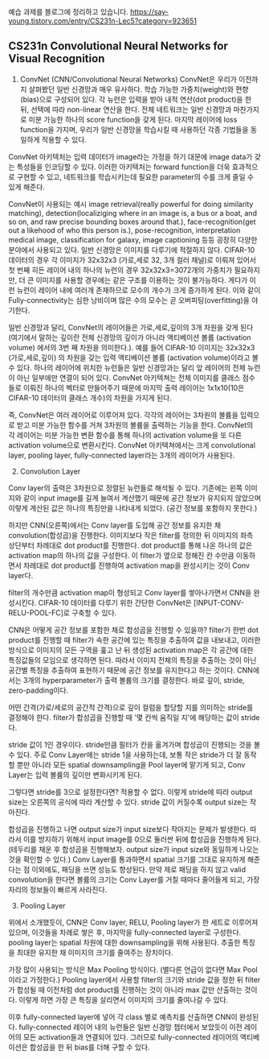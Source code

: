 예습 과제를 블로그에 정리하고 있습니다. https://say-young.tistory.com/entry/CS231n-Lec5?category=923651

## CS231n Convolutional Neural Networks for Visual Recognition

1. ConvNet (CNN/Convolutional Neural Networks)
ConvNet은 우리가 이전까지 살펴봤던 일반 신경망과 매우 유사하다. 학습 가능한 가중치(weight)와 편향(bias)으로 구성되어 있다. 각 뉴런은 입력을 받아 내적 연산(dot product)을 한 뒤, 선택에 따라 non-linear 연산을 한다. 전체 네트워크는 일반 신경망과 마찬가지로 미분 가능한 하나의 score function을 갖게 된다. 마지막 레이어에 loss function을 가지며, 우리가 일반 신경망을 학습시킬 때 사용하던 각종 기법들을 동일하게 적용할 수 있다.

ConvNet 아키텍처는 입력 데이터가 image라는 가정을 하기 대문에 image data가 갖는 특성들을 인코딩할 수 있다. 이러한 아키텍처는 forward function을 더욱 효과적으로 구현할 수 있고, 네트워크를 학습시키는데 필요한 parameter의 수를 크게 줄일 수 있게 해준다.

ConvNet이 사용되는 예시
image retrieval(really powerful for doing similarity matching), detection(localiziging where in an image is, a bus or a boat, and so on, and raw precise bounding boxes around that.), face-recognition(get out a likehood of who this person is.), pose-recognition, interpretation medical image, classification for galaxy, image captioning 등등 굉장히 다양한 분야에서 사용되고 있다.
일반 신경망은 이미지를 다루기에 적절하지 않다. CIFAR-10 데이터의 경우 각 이미지가 32x32x3 (가로,세로 32, 3개 컬러 채널)로 이뤄져 있어서 첫 번째 히든 레이어 내의 하나의 뉴런의 경우 32x32x3=3072개의 가중치가 필요하지만, 더 큰 이미지를 사용할 경우에는 같은 구조를 이용하는 것이 불가능하다. 게다가 이런 뉴런이 레이어 내에 여러개 존재하므로 모수의 개수가 크게 증가하게 된다. 이와 같이 Fully-connectivity는 심한 낭비이며 많은 수의 모수는 곧 오버피팅(overfitting)을 야기한다.

일반 신경망과 달리, ConvNet의 레이어들은 가로,세로,깊이의 3개 차원을 갖게 된다 (여기에서 말하는 깊이란 전체 신경망의 깊이가 아니라 액티베이션 볼륨 (activation volume) 에서의 3번 째 차원을 의미한다.). 예를 들어 CIFAR-10 이미지는 32x32x3 (가로,세로,깊이) 의 차원을 갖는 입력 액티베이션 볼륨 (activation volume)이라고 볼 수 있다. 하나의 레이어에 위치한 뉴런들은 일반 신경망과는 달리 앞 레이어의 전체 뉴런이 아닌 일부에만 연결이 되어 있다. ConvNet 아키텍쳐는 전체 이미지를 클래스 점수들로 이뤄진 하나의 벡터로 만들어주기 때문에 마지막 출력 레이어는 1x1x10(10은 CIFAR-10 데이터의 클래스 개수)의 차원을 가지게 된다.

즉, ConvNet은 여러 레이어로 이루어져 있다. 각각의 레이어는 3차원의 볼륨을 입력으로 받고 미분 가능한 함수를 거쳐 3차원의 볼륨을 출력하는 기능을 한다. ConvNet의 각 레이어는 미분 가능한 변환 함수를 통해 하나의 activation volume을 또 다른 activation volume으로 변환시킨다. ConvNet 아키텍쳐에서는 크게 convolutional layer, pooling layer, fully-connected layer라는 3개의 레이어가 사용된다.



2. Convolution Layer

Conv layer의 출력은 3차원으로 정렬된 뉴런들로 해석될 수 있다. 기존에는 왼쪽 이미지와 같이 input image를 길게 늘여서 계산했기 때문에 공간 정보가 유지되지 않았으며 이렇게 계산된 값은 하나의 특징만을 나타내게 되었다. (공간 정보를 포함하지 못한다.)

하지만 CNN(오른쪽)에서는 Conv layer를 도입해 공간 정보를 유지한 채 convolution(합성곱)을 진행한다. 이미지보다 작은 filter를 정의한 뒤 이미지의 좌측 상단부터 차례대로 dot product를 진행한다. dot product를 통해 나온 하나의 값은 activation map의 하나의 값을 구성한다. 이 filter가 옆으로 정해진 칸 수만큼 이동하면서 차례대로 dot product를 진행하여 activation map을 완성시키는 것이 Conv layer다.

filter의 개수만큼 activation map이 형성되고 Conv layer를 쌓아나가면서 CNN을 완성시킨다. CIFAR-10 데이터를 다루기 위한 간단한 ConvNet은 [INPUT-CONV-RELU-POOL-FC]로 구축할 수 있다.

CNN은 어떻게 공간 정보를 포함한 채로 합성곱을 진행할 수 있을까? filter가 한번 dot product를 진행할 때 filter가 속한 공간에 있는 특징을 추출하여 값을 내보내고, 이러한 방식으로 이미지의 모든 구역을 훑고 난 뒤 생성된 activation map은 각 공간에 대한 특징값들의 모임으로 생각하면 된다. 따라서 이미지 전체의 특징을 추출하는 것이 아닌 공간별 특징을 추출하여 표현하기 때문에 공간 정보를 유지한다고 하는 것이다. CNN에서는 3개의 hyperparameter가 출력 볼륨의 크기를 결정한다. 바로 깊이, stride, zero-padding이다.

어떤 간격(가로/세로의 공간적 간격)으로 깊이 컬럼을 할당할 지를 의미하는 stride를 결정해야 한다. filter가 합성곱을 진행할 때 '몇 칸씩 움직일 지'에 해당하는 값이 stride다.

stride 값이 1인 경우이다. stride만큼 필터가 칸을 옮겨가며 합성곱이 진행되는 것을 볼 수 있다. 주로 Conv Layer에는 stride 1을 사용하는데, 보통 작은 stride가 더 잘 동작할 뿐만 아니라 모든 spatial downsampling을 Pool layer에 맡기게 되고, Conv Layer는 입력 볼륨의 깊이만 변화시키게 된다.

그렇다면 stride를 3으로 설정한다면? 적용할 수 없다. 이렇게 stride에 따라 output size는 오른쪽의 공식에 따라 계산할 수 있다. stride 값이 커질수록 output size는 작아진다.

합성곱을 진행하고 나면 output size가 input size보다 작아지는 문제가 발생한다. 따라서 이를 방지하기 위해서 input image를 0으로 둘러싼 뒤에 합성곱을 진행하게 된다. (테두리를 채운 후 합성곱을 진행해보자. output size가 input size와 동일하게 나오는 것을 확인할 수 있다.) Conv Layer를 통과하면서 spatial 크기를 그대로 유지하게 해준다는 점 이외에도, 패딩을 쓰면 성능도 향상된다. 만약 제로 패딩을 하지 않고 valid convolution을 한다면 볼륨의 크기는 Conv Layer를 거칠 때마다 줄어들게 되고, 가장자리의 정보들이 빠르게 사라진다.



3. Pooling Layer

위에서 소개했듯이, CNN은 Conv layer, RELU, Pooling layer가 한 세트로 이루어져 있으며, 이것들을 차례로 쌓은 후, 마지막을 fully-connected layer로 구성한다. pooling layer는 spatial 차원에 대한 downsampling을 위해 사용된다. 추출한 특징을 최대한 유지한 채 이미지의 크기를 줄여주는 장치이다.

가장 많이 사용되는 방식은 Max Pooling 방식이다. (별다른 언급이 없다면 Max Pool이라고 가정한다.) Pooling layer에서 사용할 filter의 크기와 stride 값을 정한 뒤 filter가 합성될 때 이전처럼 dot product를 진행하는 것이 아니라 max 값만 산출하는 것이다. 이렇게 하면 가장 큰 특징을 살리면서 이미지의 크기를 줄여나갈 수 있다.

이후 fully-connected layer에 넣어 각 class 별로 예측치를 산출하면 CNN이 완성된다. fully-connected 레이어 내의 뉴런들은 일반 신경망 챕터에서 보았듯이 이전 레이어의 모든 activation들과 연결되어 있다. 그러므로 fully-connected 레이어의 액티베이션은 합성곱을 한 뒤 bias를 더해 구할 수 있다.